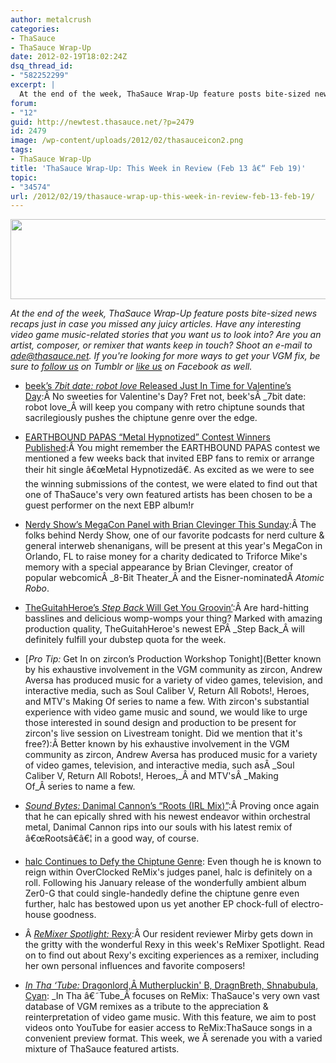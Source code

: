 ```yaml
---
author: metalcrush
categories:
- ThaSauce
- ThaSauce Wrap-Up
date: 2012-02-19T18:02:24Z
dsq_thread_id:
- "582252299"
excerpt: |
  At the end of the week, ThaSauce Wrap-Up feature posts bite-sized news recaps just in case you missed any juicy articles. This week includes new releases from beek, Danimal Cannon, TheGuitahHeroe, & halc, the announcement of the EBP "Metal Hypnotized" contest winners, the Nerdy Show MegaCon panel, zircon's production session, Mirby's wonderful interview with remixer Rexy, and more!
forum:
- "12"
guid: http://newtest.thasauce.net/?p=2479
id: 2479
image: /wp-content/uploads/2012/02/thasauceicon2.png
tags:
- ThaSauce Wrap-Up
title: 'ThaSauce Wrap-Up: This Week in Review (Feb 13 â€“ Feb 19)'
topic:
- "34574"
url: /2012/02/19/thasauce-wrap-up-this-week-in-review-feb-13-feb-19/
---
```


<center>
  <a href="http://thasauce.net/wp-content/uploads/2012/02/thasauceBanner2.png"><img class="aligncenter size-full wp-image-2480" title="thasauceBanner" src="http://thasauce.net/wp-content/uploads/2012/02/thasauceBanner2.png" alt="" width="575" height="128" srcset="http://thasauce.net/wp-content/uploads/2012/02/thasauceBanner2.png 575w, http://thasauce.net/wp-content/uploads/2012/02/thasauceBanner2-300x66.png 300w, http://thasauce.net/wp-content/uploads/2012/02/thasauceBanner2-75x16.png 75w" sizes="(max-width: 575px) 100vw, 575px" /></a>
</center>

_At the end of the week, ThaSauce Wrap-Up feature posts bite-sized news recaps just in case you missed any juicy articles. Have any interesting video game music-related stories that you want us to look into? Are you an artist, composer, or remixer that wants keep in touch? Shoot an e-mail to ade@thasauce.net. If you're looking for more ways to get your VGM fix, be sure to [follow us](http://thasauce-game-remixes.tumblr.com/) on Tumblr or [like us](https://www.facebook.com/thasauce.net) on Facebook as well._

  * [beek&#8217;s _7bit date: robot love_ Released Just In Time for Valentine&#8217;s Day](http://thasauce.net/2012/02/14/beeks-7bit-date-robot-love-released-just-in-time-for-valentines-day/):Â No sweeties for Valentine's Day? Fret not, beek'sÂ _7bit date: robot love_Â will keep you company with retro chiptune sounds that sacrilegiously pushes the chiptune genre over the edge.

  * [EARTHBOUND PAPAS &#8220;Metal Hypnotized&#8221; Contest Winners Published](http://thasauce.net/2012/02/14/earthbound-papas-metal-hypnotized-contest-winners-published/):Â You might remember the EARTHBOUND PAPAS contest we mentioned a few weeks back that invited EBP fans to remix or arrange their hit single â€œMetal Hypnotizedâ€. As excited as we were to see the winning submissions of the contest, we were elated to find out that one of ThaSauce's very own featured artists has been chosen to be a guest performer on the next EBP album!r

  * [Nerdy Show&#8217;s MegaCon Panel with Brian Clevinger This Sunday](http://thasauce.net/2012/02/15/nerdy-shows-megacon-panel-with-brian-clevinger-this-sunday/):Â The folks behind Nerdy Show, one of our favorite podcasts for nerd culture & general interweb shenanigans, will be present at this year's MegaCon in Orlando, FL to raise money for a charity dedicated to Triforce Mike's memory with a special appearance by Brian Clevinger, creator of popular webcomicÂ _8-Bit Theater_Â and the Eisner-nominatedÂ _Atomic Robo_.

  * [TheGuitahHeroe&#8217;s _Step Back_ Will Get You Groovin&#8217;](http://thasauce.net/2012/02/15/theguitahheroes-step-back-will-get-you-groovin/):Â Are hard-hitting basslines and delicious womp-womps your thing? Marked with amazing production quality, TheGuitahHeroe's newest EPÂ _Step Back_Â will definitely fulfill your dubstep quota for the week.

  * [_Pro Tip:_ Get In on zircon&#8217;s Production Workshop Tonight](Better known by his exhaustive involvement in the VGM community as zircon, Andrew Aversa has produced music for a variety of video games, television, and interactive media, such as Soul Caliber V, Return All Robots!, Heroes, and MTV's Making Of series to name a few. With zircon's substantial experience with video game music and sound, we would like to urge those interested in sound design and production to be present for zircon's live session on Livestream tonight. Did we mention that it's free?):Â Better known by his exhaustive involvement in the VGM community as zircon, Andrew Aversa has produced music for a variety of video games, television, and interactive media, such asÂ _Soul Caliber V, Return All Robots!, Heroes,_Â and MTV'sÂ _Making Of_Â series to name a few.

  * [_Sound Bytes:_ Danimal Cannon&#8217;s &#8220;Roots (IRL Mix)&#8221;](http://thasauce.net/2012/02/17/sound-bytes-danimal-cannons-roots-irl-mix/):Â Proving once again that he can epically shred with his newest endeavor within orchestral metal, Danimal Cannon rips into our souls with his latest remix of â€œRootsâ€â€¦ in a good way, of course.

  * [halc Continues to Defy the Chiptune Genre](http://thasauce.net/2012/02/18/halc-continues-to-defy-the-chiptune-genre/): Even though he is known to reign within OverClocked ReMix's judges panel, halc is definitely on a roll. Following his January release of the wonderfully ambient album Zer0-G that could single-handedly define the chiptune genre even further, halc has bestowed upon us yet another EP chock-full of electro-house goodness.

  * Â [_ReMixer Spotlight:_ Rexy](http://thasauce.net/2012/02/19/remixer-spotlight-rexy/):Â Our resident reviewer Mirby gets down in the gritty with the wonderful Rexy in this week's ReMixer Spotlight. Read on to find out about Rexy's exciting experiences as a remixer, including her own personal influences and favorite composers!

  * [_In Tha &#8216;Tube:_ Dragonlord,Â Mutherpluckin' B, DragnBreth, Shnabubula, Cyan](http://thasauce.net/2012/02/19/in-tha-tube-dragonlord-mutherpluckin-b-dragnbreth-shnabubula-cyan/): _In Tha â€˜Tube_Â focuses on ReMix: ThaSauce's very own vast database of VGM remixes as a tribute to the appreciation & reinterpretation of video game music. With this feature, we aim to post videos onto YouTube for easier access to ReMix:ThaSauce songs in a convenient preview format. This week, we Â serenade you with a varied mixture of ThaSauce featured artists.